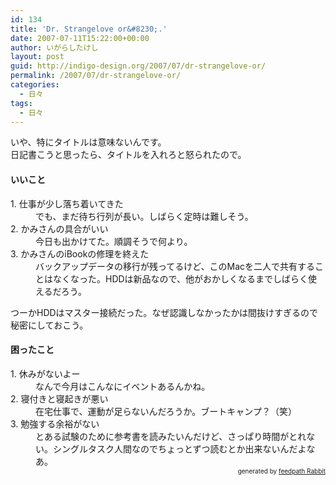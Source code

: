 ```yaml
---
id: 134
title: 'Dr. Strangelove or&#8230;.'
date: 2007-07-11T15:22:00+00:00
author: いがらしたけし
layout: post
guid: http://indigo-design.org/2007/07/dr-strangelove-or/
permalink: /2007/07/dr-strangelove-or/
categories:
  - 日々
tags:
  - 日々
---
```

<p>いや、特にタイトルは意味ないんです。<br />日記書こうと思ったら、タイトルを入れろと怒られたので。</p><h4>いいこと</h4><dl><dt>1. 仕事が少し落ち着いてきた</dt><dd>でも、まだ待ち行列が長い。しばらく定時は難しそう。</dd><dt>2. かみさんの具合がいい</dt><dd>今日も出かけてた。順調そうで何より。</dd><dt>3. かみさんのiBookの修理を終えた</dt><dd>バックアップデータの移行が残ってるけど、このMacを二人で共有することはなくなった。HDDは新品なので、他がおかしくなるまでしばらく使えるだろう。</dd><p>つーかHDDはマスター接続だった。なぜ認識しなかったかは間抜けすぎるので秘密にしておこう。</p><h4>困ったこと</h4><dl><dt>1. 休みがないよー</dt><dd>なんで今月はこんなにイベントあるんかね。</dd><dt>2. 寝付きと寝起きが悪い</dt><dd>在宅仕事で、運動が足らないんだろうか。ブートキャンプ？（笑）</dd><dt>3. 勉強する余裕がない</dt><dd>とある試験のために参考書を読みたいんだけど、さっぱり時間がとれない。シングルタスク人間なのでちょっとずつ読むとか出来ないんだよなあ。</dd><!--feedpath info start--><div style="text-align: right;font-size: 10px">&nbsp;&nbsp;<span>generated by <a href="http://feedpath.jp" title="feedpath Rabbit" target="_blank">feedpath Rabbit</a></span></div><!--feedpath info end-->